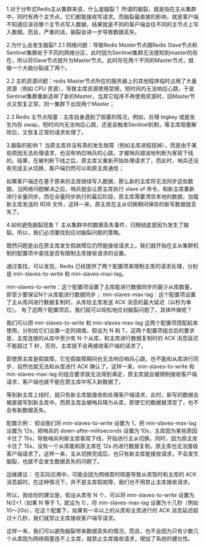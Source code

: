 
1.对于分布式Redis主从集群来说，什么是脑裂？
所谓的脑裂，就是指在主从集群中，同时有两个主节点，它们都能接收写请求。而脑裂最直接的影响，就是客户端不知道应该往哪个主节点写入数据，结果就是不同的客户端会往不同的主节点上写入数据。而且，严重的话，脑裂会进一步导致数据丢失。

2.为什么会发生脑裂?
2.1 网络问题：导致Redis Master节点跟Redis Slave节点和Sentinel集群处于不同的网络分区，此时因为Sentinel集群无法感知到master的存在，所以将Slave节点提升为Master节点。此时存在两个不同的Master节点，就像一个大脑分裂成了两个。



2.2 主机资源问题：redis Master节点所在的服务器上的其他程序临时占用了大量资源（例如 CPU 资源），导致主库资源使用受限，短时间内无法响应心跳，于是Sentinel集群重新选举了新的Master，当其它程序不再使用资源时，旧Master节点又恢复正常，同一集群下出现两个Master；

2.3 Redis 主节点阻塞：主库自身遇到了阻塞的情况，例如，处理 bigkey 或是发生内存 swap，短时间内无法响应心跳，还是会触发Sentinel机制，等主库阻塞解除后，又恢复正常的请求处理了。

3.脑裂的影响？
当原主库并没有真的发生故障（例如主库进程挂掉），而是由于某些原因无法处理请求，也没有响应哨兵的心跳，才被哨兵错误地判断为客观下线的。结果，在被判断下线之后，原主库又重新开始处理请求了，而此时，哨兵还没有完成主从切换，客户端仍然可以和原主库通信；

如果客户端还在基于原来的主库继续写入数据，那么新的主库将无法同步这些数据，当网络问题解决之后，哨兵就会让原主库执行 slave of 命令，和新主库重新进行全量同步。而在全量同步执行的最后阶段，原主库需要清空本地的数据，加载新主库发送的 RDB 文件，这样一来，原主库在主从切换期间保存的新写数据就丢失了。

4.如何避免脑裂现象？
主从集群中的数据丢失事件，归根结底是因为发生了脑裂。所以，我们必须要找到应对脑裂问题的策略。

既然问题是出在原主库发生假故障后仍然能接收请求上，我们就开始在主从集群机制的配置项中查找是否有限制主库接收请求的设置。

通过查找，可以发现，Redis 已经提供了两个配置项来限制主库的请求处理，分别是 min-slaves-to-write 和 min-slaves-max-lag。

min-slaves-to-write：这个配置项设置了主库能进行数据同步的最少从库数量，即至少要保证N个从库能进行数据同步；
min-slaves-max-lag：这个配置项设置了主从库间进行数据复制时，从库给主库发送 ACK 消息的最大延迟（以秒为单位）。
有了这两个配置项后，我们就可以轻松地应对脑裂问题了。具体咋做呢？

我们可以把 min-slaves-to-write 和 min-slaves-max-lag 这两个配置项搭配起来使用，分别给它们设置一定的阈值，假设为 N 和 T。这两个配置项组合后的要求是，主库连接的从库中至少有 N 个从库，和主库进行数据复制时的 ACK 消息延迟不能超过 T 秒，否则，主库就不会再接收客户端的请求了。

即使原主库是假故障，它在假故障期间也无法响应哨兵心跳，也不能和从库进行同步，自然也就无法和从库进行 ACK 确认了。这样一来，min-slaves-to-write 和 min-slaves-max-lag 的组合要求就无法得到满足，原主库就会被限制接收客户端请求，客户端也就不能在原主库中写入新数据了。

等到新主库上线时，就只有新主库能接收和处理客户端请求，此时，新写的数据会被直接写到新主库中。而原主库会被哨兵降为从库，即使它的数据被清空了，也不会有新数据丢失。

配置示例：
假设我们将 min-slaves-to-write 设置为 1，把 min-slaves-max-lag 设置为 12s，把哨兵的 down-after-milliseconds 设置为 10s，主库因为某些原因卡住了 15s，导致哨兵判断主库客观下线，开始进行主从切换。同时，因为原主库卡住了 15s，没有一个从库能和原主库在 12s 内进行数据复制，原主库也无法接收客户端请求了。这样一来，主从切换完成后，也只有新主库能接收请求，不会发生脑裂，也就不会发生数据丢失的问题了。

运维建议：
在实际应用中，可能会因为网络暂时阻塞导致从库暂时和主库的 ACK 消息超时。在这种情况下，并不是主库假故障，我们也不用禁止主库接收请求。

所以，我给你的建议是，假设从库有  N 个，可以将 min-slaves-to-write 设置为 N/2+1（如果 N 等于 1，就设为 1），将 min-slaves-max-lag 设置为十几秒（例如 10～20s），在这个配置下，如果有一半以上的从库和主库进行的 ACK 消息延迟超过十几秒，我们就禁止主库接收客户端写请求。

这样一来，我们可以避免脑裂带来数据丢失的情况，而且，也不会因为只有少数几个从库因为网络阻塞连不上主库，就禁止主库接收请求，增加了系统的健壮性。
